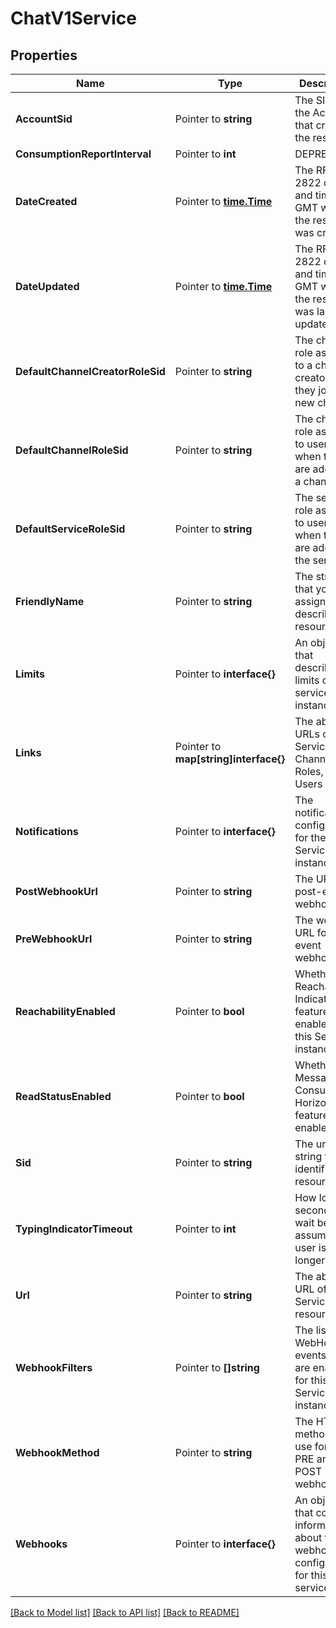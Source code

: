 # ChatV1Service

## Properties

Name | Type | Description | Notes
------------ | ------------- | ------------- | -------------
**AccountSid** | Pointer to **string** | The SID of the Account that created the resource |
**ConsumptionReportInterval** | Pointer to **int** | DEPRECATED |
**DateCreated** | Pointer to [**time.Time**](time.Time.md) | The RFC 2822 date and time in GMT when the resource was created |
**DateUpdated** | Pointer to [**time.Time**](time.Time.md) | The RFC 2822 date and time in GMT when the resource was last updated |
**DefaultChannelCreatorRoleSid** | Pointer to **string** | The channel role assigned to a channel creator when they join a new channel |
**DefaultChannelRoleSid** | Pointer to **string** | The channel role assigned to users when they are added to a channel |
**DefaultServiceRoleSid** | Pointer to **string** | The service role assigned to users when they are added to the service |
**FriendlyName** | Pointer to **string** | The string that you assigned to describe the resource |
**Limits** | Pointer to **interface{}** | An object that describes the limits of the service instance |
**Links** | Pointer to **map[string]interface{}** | The absolute URLs of the Service's Channels, Roles, and Users |
**Notifications** | Pointer to **interface{}** | The notification configuration for the Service instance |
**PostWebhookUrl** | Pointer to **string** | The URL for post-event webhooks |
**PreWebhookUrl** | Pointer to **string** | The webhook URL for pre-event webhooks |
**ReachabilityEnabled** | Pointer to **bool** | Whether the Reachability Indicator feature is enabled for this Service instance |
**ReadStatusEnabled** | Pointer to **bool** | Whether the Message Consumption Horizon feature is enabled |
**Sid** | Pointer to **string** | The unique string that identifies the resource |
**TypingIndicatorTimeout** | Pointer to **int** | How long in seconds to wait before assuming the user is no longer typing |
**Url** | Pointer to **string** | The absolute URL of the Service resource |
**WebhookFilters** | Pointer to **[]string** | The list of WebHook events that are enabled for this Service instance |
**WebhookMethod** | Pointer to **string** | The HTTP method  to use for both PRE and POST webhooks |
**Webhooks** | Pointer to **interface{}** | An object that contains information about the webhooks configured for this service |

[[Back to Model list]](../README.md#documentation-for-models) [[Back to API list]](../README.md#documentation-for-api-endpoints) [[Back to README]](../README.md)



